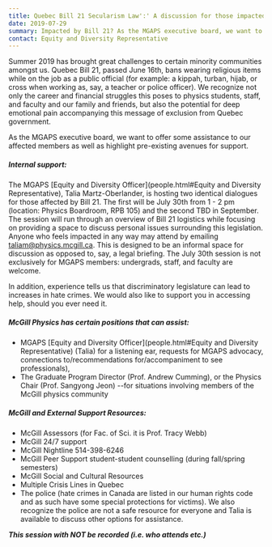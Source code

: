 ```yaml
---
title: Quebec Bill 21 Secularism Law':' A discussion for those impacted
date: 2019-07-29
summary: Impacted by Bill 21? As the MGAPS executive board, we want to offer some assistance to our affected members as well as highlight pre-existing avenues for support. The MGAPS [Equity and Diversity Officer](people.html#Equity and Diversity Representative), is running a session that will run through an overview of Bill 21 logistics while focusing on providing a space to discuss personal issues surrounding this legislation. Join in the Boardroom (RPB 105) from 1-2pm on Tuesday 30th July, drop in when you can!
contact: Equity and Diversity Representative
---
```


Summer 2019 has brought great challenges to certain minority communities amongst us. Quebec Bill 21, passed June 16th, bans wearing religious items while on the job as a public official (for example: a kippah, turban, hijab, or cross when working as, say, a teacher or police officer). We recognize not only the career and financial struggles this poses to physics students, staff, and faculty and our family and friends, but also the potential for deep emotional pain accompanying this message of exclusion from Quebec government.

As the MGAPS executive board, we want to offer some assistance to our affected members as well as highlight pre-existing avenues for support.


##### Internal support:

The MGAPS [Equity and Diversity Officer](people.html#Equity and Diversity Representative), Talia Martz-Oberlander, is hosting two identical dialogues for those affected by Bill 21. The first will be July 30th from 1 - 2 pm (location: Physics Boardroom, RPB 105) and the second TBD in September. The session will run through an overview of Bill 21 logistics while focusing on providing a space to discuss personal issues surrounding this legislation. Anyone who feels impacted in any way may attend by emailing taliam@physics.mcgill.ca. This is designed to be an informal space for discussion as opposed to, say, a legal briefing. The July 30th session is not exclusively for MGAPS members: undergrads, staff, and faculty are welcome.

In addition, experience tells us that discriminatory legislature can lead to increases in hate crimes. We would also like to support you in accessing help, should you ever need it. 


##### McGill Physics has certain positions that can assist: 

 * MGAPS [Equity and Diversity Officer](people.html#Equity and Diversity Representative) (Talia) for a listening ear, requests for MGAPS advocacy, connections to/recommendations for/accompaniment to see professionals), 
 * The Graduate Program Director (Prof. Andrew Cumming), or the Physics Chair (Prof. Sangyong Jeon) --for situations involving members of the McGill physics community


##### McGill and External Support Resources:

 * McGill Assessors (for Fac. of Sci. it is Prof. Tracy Webb)
 * McGill 24/7 support
 * McGill Nightline 514-398-6246
 * McGill Peer Support student-student counselling (during fall/spring semesters) 
 * McGill Social and Cultural Resources
 * Multiple Crisis Lines in Quebec
 * The police (hate crimes in Canada are listed in our human rights code and as such have some special protections for victims).  We also recognize the police are not a safe resource for everyone and Talia is available to discuss other options for assistance.

_**This session with NOT be recorded (i.e. who attends etc.)**_

